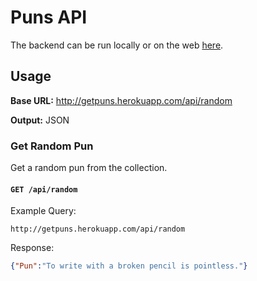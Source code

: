 # Puns API

The backend can be run locally or on the web [here](https://getpuns.herokuapp.com/api).

## Usage
**Base URL:** http://getpuns.herokuapp.com/api/random

**Output:** JSON

### Get Random Pun

Get a random pun from the collection.

#### `GET /api/random`

Example Query:
```
http://getpuns.herokuapp.com/api/random
```

Response:
```json
{"Pun":"To write with a broken pencil is pointless."}
```
